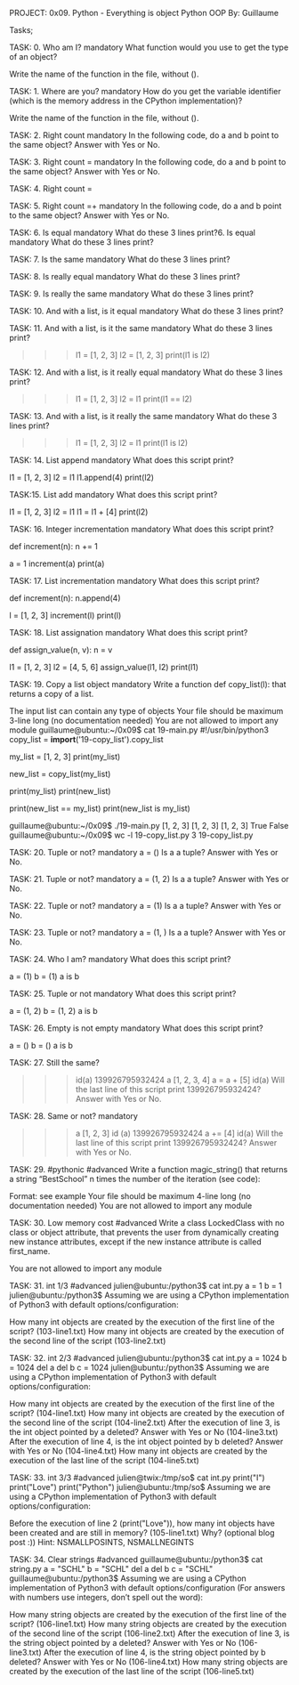 PROJECT: 0x09. Python - Everything is object
Python OOP
By: Guillaume

Tasks;

TASK: 0. Who am I?
mandatory
What function would you use to get the type of an object?

Write the name of the function in the file, without ().


TASK: 1. Where are you?
mandatory
How do you get the variable identifier (which is the memory address in the CPython implementation)?

Write the name of the function in the file, without ().


TASK: 2. Right count
mandatory
In the following code, do a and b point to the same object? Answer with Yes or No.

TASK: 3. Right count =
mandatory
In the following code, do a and b point to the same object? Answer with Yes or No.

TASK: 4. Right count =

TASK: 5. Right count =+
mandatory
In the following code, do a and b point to the same object? Answer with Yes or No.

TASK: 6. Is equal
mandatory
What do these 3 lines print?6. Is equal
mandatory
What do these 3 lines print?


TASK: 7. Is the same
mandatory
What do these 3 lines print?

TASK: 8. Is really equal
mandatory
What do these 3 lines print?


TASK: 9. Is really the same
mandatory
What do these 3 lines print?

TASK: 10. And with a list, is it equal
mandatory
What do these 3 lines print?

TASK: 11. And with a list, is it the same
mandatory
What do these 3 lines print?

>>> l1 = [1, 2, 3]
>>> l2 = [1, 2, 3] 
>>> print(l1 is l2)

TASK: 12. And with a list, is it really equal
mandatory
What do these 3 lines print?

>>> l1 = [1, 2, 3]
>>> l2 = l1
>>> print(l1 == l2)


TASK: 13. And with a list, is it really the same
mandatory
What do these 3 lines print?

>>> l1 = [1, 2, 3]
>>> l2 = l1
>>> print(l1 is l2)

TASK: 14. List append
mandatory
What does this script print?

l1 = [1, 2, 3]
l2 = l1
l1.append(4)
print(l2)

TASK:15. List add
mandatory
What does this script print?

l1 = [1, 2, 3]
l2 = l1
l1 = l1 + [4]
print(l2)

TASK: 16. Integer incrementation
mandatory
What does this script print?

def increment(n):
    n += 1

a = 1
increment(a)
print(a)

TASK: 17. List incrementation
mandatory
What does this script print?

def increment(n):
    n.append(4)

l = [1, 2, 3]
increment(l)
print(l)

TASK: 18. List assignation
mandatory
What does this script print?

def assign_value(n, v):
    n = v

l1 = [1, 2, 3]
l2 = [4, 5, 6]
assign_value(l1, l2)
print(l1)


TASK: 19. Copy a list object
mandatory
Write a function def copy_list(l): that returns a copy of a list.

The input list can contain any type of objects
Your file should be maximum 3-line long (no documentation needed)
You are not allowed to import any module
guillaume@ubuntu:~/0x09$ cat 19-main.py
#!/usr/bin/python3
copy_list = __import__('19-copy_list').copy_list

my_list = [1, 2, 3]
print(my_list)

new_list = copy_list(my_list)

print(my_list)
print(new_list)

print(new_list == my_list)
print(new_list is my_list)

guillaume@ubuntu:~/0x09$ ./19-main.py
[1, 2, 3]
[1, 2, 3]
[1, 2, 3]
True
False
guillaume@ubuntu:~/0x09$ wc -l 19-copy_list.py 
3 19-copy_list.py


TASK: 20. Tuple or not?
mandatory
a = ()
Is a a tuple? Answer with Yes or No.

TASK: 21. Tuple or not?
mandatory
a = (1, 2)
Is a a tuple? Answer with Yes or No.

TASK: 22. Tuple or not?
mandatory
a = (1)
Is a a tuple? Answer with Yes or No.


TASK: 23. Tuple or not?
mandatory
a = (1, )
Is a a tuple? Answer with Yes or No.

TASK: 24. Who I am?
mandatory
What does this script print?

a = (1)
b = (1)
a is b

TASK: 25. Tuple or not
mandatory
What does this script print?

a = (1, 2)
b = (1, 2)
a is b


TASK: 26. Empty is not empty
mandatory
What does this script print?

a = ()
b = ()
a is b

TASK: 27. Still the same?
>>> id(a)
139926795932424
>>> a
[1, 2, 3, 4]
>>> a = a + [5]
>>> id(a)
Will the last line of this script print 139926795932424? Answer with Yes or No.


TASK: 28. Same or not?
mandatory
>>> a
[1, 2, 3]
>>> id (a)
139926795932424
>>> a += [4]
>>> id(a)
Will the last line of this script print 139926795932424? Answer with Yes or No.

TASK: 29. #pythonic
#advanced
Write a function magic_string() that returns a string “BestSchool” n times the number of the iteration (see code):

Format: see example
Your file should be maximum 4-line long (no documentation needed)
You are not allowed to import any module

TASK: 30. Low memory cost
#advanced
Write a class LockedClass with no class or object attribute, that prevents the user from dynamically creating new instance attributes, except if the new instance attribute is called first_name.

You are not allowed to import any module

TASK: 31. int 1/3
#advanced
julien@ubuntu:/python3$ cat int.py 
a = 1
b = 1
julien@ubuntu:/python3$ 
Assuming we are using a CPython implementation of Python3 with default options/configuration:

How many int objects are created by the execution of the first line of the script? (103-line1.txt)
How many int objects are created by the execution of the second line of the script (103-line2.txt)

TASK: 32. int 2/3
#advanced
julien@ubuntu:/python3$ cat int.py 
a = 1024
b = 1024
del a
del b
c = 1024
julien@ubuntu:/python3$ 
Assuming we are using a CPython implementation of Python3 with default options/configuration:

How many int objects are created by the execution of the first line of the script? (104-line1.txt)
How many int objects are created by the execution of the second line of the script (104-line2.txt)
After the execution of line 3, is the int object pointed by a deleted? Answer with Yes or No (104-line3.txt)
After the execution of line 4, is the int object pointed by b deleted? Answer with Yes or No (104-line4.txt)
How many int objects are created by the execution of the last line of the script (104-line5.txt)


TASK: 33. int 3/3
#advanced
julien@twix:/tmp/so$ cat int.py 
print("I")
print("Love")
print("Python")
julien@ubuntu:/tmp/so$ 
Assuming we are using a CPython implementation of Python3 with default options/configuration:

Before the execution of line 2 (print("Love")), how many int objects have been created and are still in memory? (105-line1.txt)
Why? (optional blog post :))
Hint: NSMALLPOSINTS, NSMALLNEGINTS

TASK: 34. Clear strings
#advanced
guillaume@ubuntu:/python3$ cat string.py 
a = "SCHL"
b = "SCHL"
del a
del b
c = "SCHL"
guillaume@ubuntu:/python3$ 
Assuming we are using a CPython implementation of Python3 with default options/configuration (For answers with numbers use integers, don’t spell out the word):

How many string objects are created by the execution of the first line of the script? (106-line1.txt)
How many string objects are created by the execution of the second line of the script (106-line2.txt)
After the execution of line 3, is the string object pointed by a deleted? Answer with Yes or No (106-line3.txt)
After the execution of line 4, is the string object pointed by b deleted? Answer with Yes or No (106-line4.txt)
How many string objects are created by the execution of the last line of the script (106-line5.txt)

